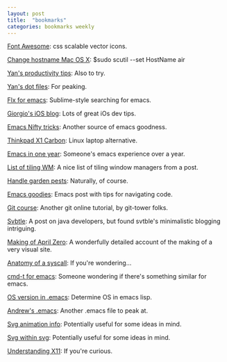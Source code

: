 ```yaml
---
layout: post
title:  "bookmarks"
categories: bookmarks weekly
---
```

[Font Awesome](http://fortawesome.github.io/Font-Awesome/): css scalable vector icons.

[Change hostname Mac OS X](http://www.cs.usfca.edu/~bhardie/misc/misc/scutil.html): $sudo scutil --set HostName air

[Yan's productivity tips](http://yanpritzker.com/2006/10/03/five-ways-to-get-insane-productivity-boosts/): Also to try.

[Yan's dot files](https://github.com/skwp/dotfiles): For peaking.

[Flx for emacs](https://github.com/lewang/flx): Sublime-style searching for emacs.

[Giorgio's iOS blog](http://giorgiocalderolla.com/blog.html): Lots of great iOs dev tips.

[Emacs Nifty tricks](http://www.emacswiki.org/emacs/EmacsNiftyTricks): Another source of emacs goodness.

[Thinkpad X1 Carbon](http://www.forbes.com/sites/gordonkelly/2014/06/25/lenovo-thinkpad-x1-carbon-review-beats-macbook-air-on-paper): Linux laptop alternative.

[Emacs in one year](https://github.com/redguardtoo/mastering-emacs-in-one-year-guide/blob/master/guide-en.org): Someone's emacs experience over a year.

[List of tiling WM](http://askubuntu.com/questions/1844/is-there-a-keyboard-centric-desktop-wm-available/1860#1860): A nice list of tiling window managers from a post.

[Handle garden pests](http://eartheasy.com/grow_nat_pest_cntrl.htm): Naturally, of course.

[Emacs goodies](http://www.reddit.com/r/emacs/comments/1rck3u/what_do_you_use_to_navigate_code): Emacs post with tips for navigating code.

[Git course](http://www.git-tower.com/learn/?utm_source=Tower+Blog&utm_medium=sidebar&utm_campaign=Learn-Git): Another git online tutorial, by git-tower folks.

[Svbtle](http://nsainsbury.svbtle.com/java-developers): A post on java developers, but found svtble's minimalistic blogging intriguing.

[Making of April Zero](http://aprilzero.com/journal/making-of-aprilzero): A wonderfully detailed account of the making of a very visual site.

[Anatomy of a syscall](http://lwn.net/Articles/604287/http://lwn.net/Articles/604287): If you're wondering...

[cmd-t for emacs](http://stackoverflow.com/questions/8552659/command-t-in-emacs): Someone wondering if there's something similar for emacs.

[OS version in .emacs](http://ergoemacs.org/emacs/elisp_determine_OS_version.html): Determine OS in emacs lisp.

[Andrew's .emacs](https://github.com/Droogans/.emacs.d/blob/mac/init.el): Another .emacs file to peak at.

[Svg animation info](http://www.inkscapeforum.com/viewtopic.php?f=22&t=13126): Potentially useful for some ideas in mind.

[Svg within svg](http://stackoverflow.com/questions/14804950/include-one-svg-inside-another): Potentially useful for some ideas in mind.

[Understanding X11](http://magcius.github.io/xplain/article/index.html): If you're curious.
